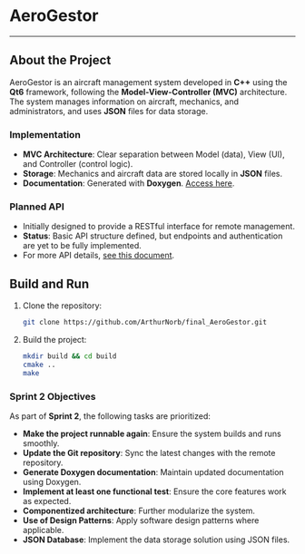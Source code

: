# AeroGestor
---

## About the Project

AeroGestor is an aircraft management system developed in **C++** using the **Qt6** framework, following the **Model-View-Controller (MVC)** architecture. The system manages information on aircraft, mechanics, and administrators, and uses **JSON** files for data storage.

### Implementation
- **MVC Architecture**: Clear separation between Model (data), View (UI), and Controller (control logic).
- **Storage**: Mechanics and aircraft data are stored locally in **JSON** files.
- **Documentation**: Generated with **Doxygen**. [Access here](./docs/html/index.html).
  
### Planned API
- Initially designed to provide a RESTful interface for remote management.
- **Status**: Basic API structure defined, but endpoints and authentication are yet to be fully implemented.
- For more API details, [see this document](https://docs.google.com/document/d/1QfRXmrhm527KIgRMQcpzwKfkcdJByOkQUkyacGToiw4/edit?tab=t.0#heading=h.4f1mdlm).

## Build and Run

1. Clone the repository:
   ```bash
   git clone https://github.com/ArthurNorb/final_AeroGestor.git

2. Build the project:
   ```bash
   mkdir build && cd build
   cmake ..
   make

### Sprint 2 Objectives

As part of **Sprint 2**, the following tasks are prioritized:

- **Make the project runnable again**: Ensure the system builds and runs smoothly.
- **Update the Git repository**: Sync the latest changes with the remote repository.
- **Generate Doxygen documentation**: Maintain updated documentation using Doxygen.
- **Implement at least one functional test**: Ensure the core features work as expected.
- **Componentized architecture**: Further modularize the system.
- **Use of Design Patterns**: Apply software design patterns where applicable.
- **JSON Database**: Implement the data storage solution using JSON files.
